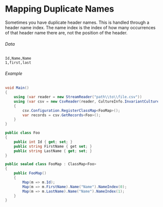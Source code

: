 # Mapping Duplicate Names

Sometimes you have duplicate header names. This is handled through a header name index. The name index is the index of how many occurrences of that header name there are, not the position of the header.

###### Data

```
Id,Name,Name
1,first,last
```

###### Example

```cs
void Main()
{
    using (var reader = new StreamReader("path\\to\\file.csv"))
    using (var csv = new CsvReader(reader, CultureInfo.InvariantCulture))
    {
        csv.Configuration.RegisterClassMap<FooMap>();
        var records = csv.GetRecords<Foo>();
    }
}

public class Foo
{
    public int Id { get; set; }
    public string FirstName { get set; }
	public string LastName { get; set; }
}

public sealed class FooMap : ClassMap<Foo>
{
    public FooMap()
    {
        Map(m => m.Id);
        Map(m => m.FirstName).Name("Name").NameIndex(0);
		Map(m => m.LastName).Name("Name").NameIndex(1);
    }
}
```
